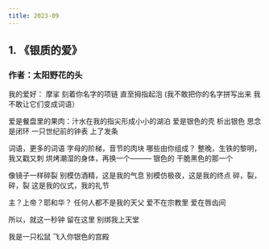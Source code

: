 ```yaml
---
title: 2023-09
---
```

## 1. 《银质的爱》
### 作者：太阳野花的头

我的爱好：
摩挲
刻着你名字的项链
直至拇指起泡
(我不敢把你的名字拼写出来
我不敢让它们变成词语）

爱是餐盘里的果肉：汁水在我的指尖形成小小的湖泊
爱是银色的壳
析出银色
思念是闭环
一只世纪前的钟表
上了发条

词语，更多的词语
字母的阶梯，音节的肉块
哪些由你组成？
整晚，生铁的黎明，我又戳又刺
烘烤潮湿的身体，再换一个———
银色的
干脆黑色的那一个

像镜子一样碎裂
别模仿酒精，这是我的气息
别模仿极夜，这是我的终点
碎，裂，碎，裂
这是我的仪式，我的礼节

主？上帝？耶和华？
任何人都不是我的天父
爱不在宗教里
爱在唇齿间

所以，就这一秒钟
留在这里
别绑我上天堂

我是一只松鼠
飞入你银色的宫殿
